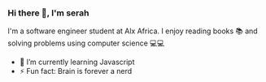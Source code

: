 ### Hi there 👋, I'm serah

I'm a software engineer student at Alx Africa. I enjoy reading books 📚 and solving problems using computer science 💻💻


- 🌱 I’m currently learning Javascript
- ⚡ Fun fact: Brain is forever a nerd


